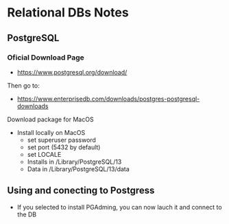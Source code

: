 # Relational DBs Notes

## PostgreSQL

### Oficial Download Page

- https://www.postgresql.org/download/

Then go to:

- https://www.enterprisedb.com/downloads/postgres-postgresql-downloads

Download package for MacOS

- Install locally on MacOS
    - set superuser password
    - set port (5432 by default)
    - set LOCALE
    - Installs in /Library/PostgreSQL/13
    - Data in /Library/PostgreSQL/13/data


## Using and conecting to Postgress

- If you selected to install PGAdming, you can now lauch it and connect to the DB




